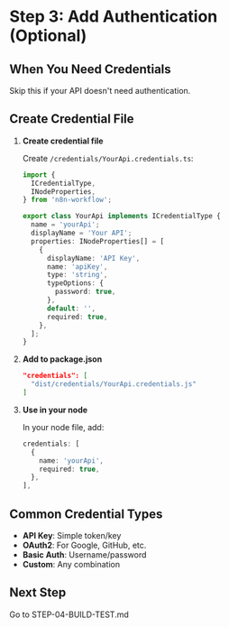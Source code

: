 # Step 3: Add Authentication (Optional)

## When You Need Credentials

Skip this if your API doesn't need authentication.

## Create Credential File

1. **Create credential file**

   Create `/credentials/YourApi.credentials.ts`:

   ```typescript
   import {
     ICredentialType,
     INodeProperties,
   } from 'n8n-workflow';

   export class YourApi implements ICredentialType {
     name = 'yourApi';
     displayName = 'Your API';
     properties: INodeProperties[] = [
       {
         displayName: 'API Key',
         name: 'apiKey',
         type: 'string',
         typeOptions: {
           password: true,
         },
         default: '',
         required: true,
       },
     ];
   }
   ```

2. **Add to package.json**

   ```json
   "credentials": [
     "dist/credentials/YourApi.credentials.js"
   ]
   ```

3. **Use in your node**

   In your node file, add:

   ```typescript
   credentials: [
     {
       name: 'yourApi',
       required: true,
     },
   ],
   ```

## Common Credential Types

- **API Key**: Simple token/key
- **OAuth2**: For Google, GitHub, etc.
- **Basic Auth**: Username/password
- **Custom**: Any combination

## Next Step

Go to STEP-04-BUILD-TEST.md